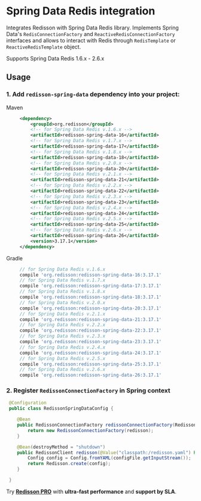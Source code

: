 # Spring Data Redis integration

Integrates Redisson with Spring Data Redis library. Implements Spring Data's `RedisConnectionFactory` and `ReactiveRedisConnectionFactory` interfaces and allows to interact with Redis through `RedisTemplate` or `ReactiveRedisTemplate` object.

Supports Spring Data Redis 1.6.x - 2.6.x

## Usage

### 1. Add `redisson-spring-data` dependency into your project:

Maven

```xml
     <dependency>
         <groupId>org.redisson</groupId>
         <!-- for Spring Data Redis v.1.6.x -->
         <artifactId>redisson-spring-data-16</artifactId>
         <!-- for Spring Data Redis v.1.7.x -->
         <artifactId>redisson-spring-data-17</artifactId>
         <!-- for Spring Data Redis v.1.8.x -->
         <artifactId>redisson-spring-data-18</artifactId>
         <!-- for Spring Data Redis v.2.0.x -->
         <artifactId>redisson-spring-data-20</artifactId>
         <!-- for Spring Data Redis v.2.1.x -->
         <artifactId>redisson-spring-data-21</artifactId>
         <!-- for Spring Data Redis v.2.2.x -->
         <artifactId>redisson-spring-data-22</artifactId>
         <!-- for Spring Data Redis v.2.3.x -->
         <artifactId>redisson-spring-data-23</artifactId>
         <!-- for Spring Data Redis v.2.4.x -->
         <artifactId>redisson-spring-data-24</artifactId>
         <!-- for Spring Data Redis v.2.5.x -->
         <artifactId>redisson-spring-data-25</artifactId>
         <!-- for Spring Data Redis v.2.6.x -->
         <artifactId>redisson-spring-data-26</artifactId>
         <version>3.17.1</version>
     </dependency>
```

Gradle

```groovy
     // for Spring Data Redis v.1.6.x
     compile 'org.redisson:redisson-spring-data-16:3.17.1'
     // for Spring Data Redis v.1.7.x
     compile 'org.redisson:redisson-spring-data-17:3.17.1'
     // for Spring Data Redis v.1.8.x
     compile 'org.redisson:redisson-spring-data-18:3.17.1'
     // for Spring Data Redis v.2.0.x
     compile 'org.redisson:redisson-spring-data-20:3.17.1'
     // for Spring Data Redis v.2.1.x
     compile 'org.redisson:redisson-spring-data-21:3.17.1'
     // for Spring Data Redis v.2.2.x
     compile 'org.redisson:redisson-spring-data-22:3.17.1'
     // for Spring Data Redis v.2.3.x
     compile 'org.redisson:redisson-spring-data-23:3.17.1'
     // for Spring Data Redis v.2.4.x
     compile 'org.redisson:redisson-spring-data-24:3.17.1'
     // for Spring Data Redis v.2.5.x
     compile 'org.redisson:redisson-spring-data-25:3.17.1'
     // for Spring Data Redis v.2.6.x
     compile 'org.redisson:redisson-spring-data-26:3.17.1'
```

### 2. Register `RedissonConnectionFactory` in Spring context

```java
 @Configuration
 public class RedissonSpringDataConfig {

    @Bean
    public RedissonConnectionFactory redissonConnectionFactory(RedissonClient redisson) {
        return new RedissonConnectionFactory(redisson);
    }

    @Bean(destroyMethod = "shutdown")
    public RedissonClient redisson(@Value("classpath:/redisson.yaml") Resource configFile) throws IOException {
        Config config = Config.fromYAML(configFile.getInputStream());
        return Redisson.create(config);
    }

 }
```
Try __[Redisson PRO](https://redisson.pro)__ with **ultra-fast performance** and **support by SLA**.
